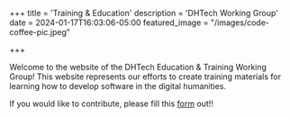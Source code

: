 +++
title = 'Training & Education'
description = 'DHTech Working Group'
date = 2024-01-17T16:03:06-05:00
featured_image = "/images/code-coffee-pic.jpeg"

+++


Welcome to the website of the DHTech Education & Training Working Group! This website represents our efforts to create training materials for learning how to develop software in the digital humanities.

If you would like to contribute, please fill this [form](https://docs.google.com/forms/d/e/1FAIpQLSeeDbu8peXL89Cf_zIA26FaJNBt43-HUqFgcKgEvOJoA0nt5A/viewform) out!!

